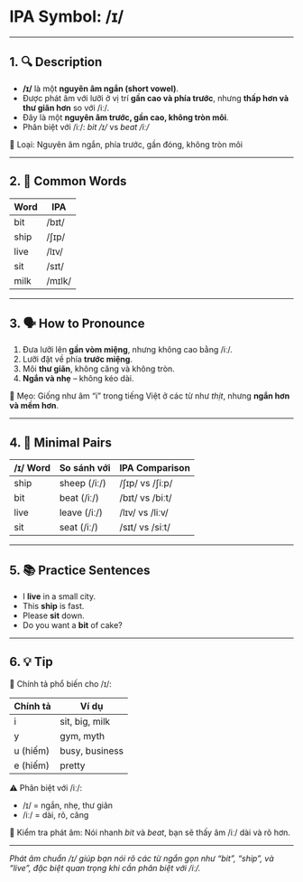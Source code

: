 # IPA Symbol: /ɪ/

---

## 1. 🔍 Description

- **/ɪ/** là một **nguyên âm ngắn (short vowel)**.
- Được phát âm với lưỡi ở vị trí **gần cao và phía trước**, nhưng **thấp hơn và thư giãn hơn** so với /iː/.
- Đây là một **nguyên âm trước, gần cao, không tròn môi**.
- Phân biệt với /iː/: *bit /ɪ/* vs *beat /iː/*

📍 Loại: Nguyên âm ngắn, phía trước, gần đóng, không tròn môi

---

## 2. 📝 Common Words

| Word      | IPA         |
|-----------|-------------|
| bit       | /bɪt/       |
| ship      | /ʃɪp/       |
| live      | /lɪv/       |
| sit       | /sɪt/       |
| milk      | /mɪlk/      |

---

## 3. 🗣️ How to Pronounce

1. Đưa lưỡi lên **gần vòm miệng**, nhưng không cao bằng /iː/.
2. Lưỡi đặt về phía **trước miệng**.
3. Môi **thư giãn**, không căng và không tròn.
4. **Ngắn và nhẹ** – không kéo dài.

🧠 Mẹo: Giống như âm “i” trong tiếng Việt ở các từ như *thịt*, nhưng **ngắn hơn và mềm hơn**.

---

## 4. 🎯 Minimal Pairs

| /ɪ/ Word | So sánh với | IPA Comparison     |
|----------|--------------|--------------------|
| ship     | sheep (/iː/) | /ʃɪp/ vs /ʃiːp/    |
| bit      | beat (/iː/)  | /bɪt/ vs /biːt/    |
| live     | leave (/iː/) | /lɪv/ vs /liːv/    |
| sit      | seat (/iː/)  | /sɪt/ vs /siːt/    |

---

## 5. 📚 Practice Sentences

- I **live** in a small city.
- This **ship** is fast.
- Please **sit** down.
- Do you want a **bit** of cake?

---

## 6. 💡 Tip

📌 Chính tả phổ biến cho /ɪ/:

| Chính tả | Ví dụ              |
|----------|--------------------|
| i        | sit, big, milk      |
| y        | gym, myth           |
| u (hiếm) | busy, business      |
| e (hiếm) | pretty              |

⚠️ Phân biệt với /iː/:
- /ɪ/ = ngắn, nhẹ, thư giãn
- /iː/ = dài, rõ, căng

🧪 Kiểm tra phát âm: Nói nhanh *bit* và *beat*, bạn sẽ thấy âm /iː/ dài và rõ hơn.

---

*Phát âm chuẩn /ɪ/ giúp bạn nói rõ các từ ngắn gọn như “bit”, “ship”, và “live”, đặc biệt quan trọng khi cần phân biệt với /iː/.*

